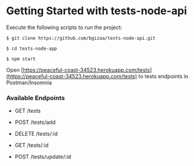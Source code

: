 # Getting Started with tests-node-api


Execute the following scripts to run the project:

```
$ git clone https://github.com/bgizaa/tests-node-api.git
```

```
$ cd tests-node-app
```

```
$ npm start
```


 Open [https://peaceful-coast-34523.herokuapp.com/tests](https://peaceful-coast-34523.herokuapp.com/tests) to tests endpoints in Postman/Insomnia

### Available Endpoints


 - GET /tests

 - POST /tests/add

 - DELETE /tests/:id

 - GET /tests/:id

 - POST /tests/update/:id




